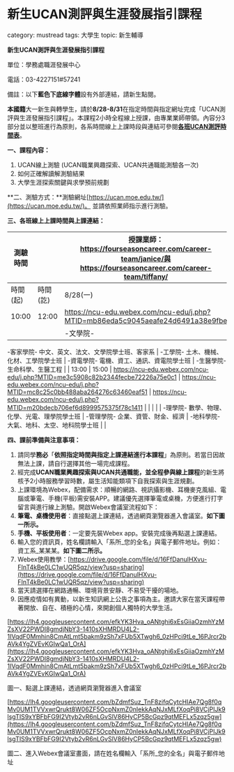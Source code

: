 # 新生UCAN測評與生涯發展指引課程

category: mustread
tags: 大學生
topic: 新生輔導

**新生UCAN測評與生涯發展指引課程**

單位：學務處職涯發展中心

電話：03-4227151#57241

備註：以下**藍色下底線字體**設有外部連結，請新生點閱。

**本國籍**大一新生與轉學生，請於**8/28-8/31**在指定時間與指定網址完成「UCAN測評與生涯發展指引課程」。本課程2小時全程線上授課，由專業業師帶領。內容分3部分並以整班進行為原則，各系時間線上上課時段與連結可參閱[**各班UCAN測評時間表**](https://ppt.cc/fGRYQx)。

**一、課程內容：**

1. UCAN線上測驗 (UCAN職業興趣探索、UCAN共通職能測驗各一次)
2. 如何正確解讀解測驗結果
3. 大學生涯探索關鍵與求學預前規劃

**二、測驗方式：**測驗網址[https://ucan.moe.edu.tw/](https://ucan.moe.edu.tw/)。 並請依照業師指示進行測驗。

**三、各班線上上課時間與上課連結：**

| 測驗時間 |  | 授課業師：https://fourseasoncareer.com/career-team/janice/與https://fourseasoncareer.com/career-team/tiffany/ |  |  |  |
| --- | --- | --- | --- | --- | --- |
| 時間(起) | 時間(訖) | 8/28(一) | 8/29(二) | 8/30(三) | 8/31(四) |
| 10:00 | 12:00 | https://ncu-edu.webex.com/ncu-edu/j.php?MTID=mb86eda5c9045aeafe24d6491a38e9fbe | https://ncu-edu.webex.com/ncu-edu/j.php?MTID=m3259c6cbaca22a2f2c06fa04ce62f475 | https://ncu-edu.webex.com/ncu-edu/j.php?MTID=mff0dd7d836a9ce8013fb3c4fdfebb80e | https://ncu-edu.webex.com/ncu-edu/j.php?MTID=m076c72d4593064a7e1df5f827276e8e3 |
|  |  | -文學院-
-客家學院-
中文、英文、法文、文學院學士班、客家系 | -工學院-
土木、機械、化材、工學院學士班 | -資電學院-
電機、資工、通訊、資電院學士班 | -生醫學院-
生命科學、生醫工程 |
| 13:00 | 15:00 | https://ncu-edu.webex.com/ncu-edu/j.php?MTID=me3c5908c82b2344fecbe72226a75e0c1 | https://ncu-edu.webex.com/ncu-edu/j.php?MTID=mc8c25c0bb488aba264276c63460eaf51 | https://ncu-edu.webex.com/ncu-edu/j.php?MTID=m20bdecb706ef6d8999575375f78c1411 |  |
|  |  | -理學院-
數學、物理、化學、光電、理學院學士班 | -管理學院-
企業、資管、財金、經濟 | -地科學院-
大氣、地科、太空、地科院學士班 |  |

**四、課前準備與注意事項：**

1. 請同學**務必**「**依照指定時間與指定上課連結進行本課程**」為原則。若當日因故無法上課，請自行選擇其他一場完成課程。
2. 經完成**UCAN職業興趣探索與UCAN共通職能，並全程參與線上課程**的新生將核予2小時服務學習時數，屬生活知能類項下自我探索與生涯規劃。
3. 上課環境為Webex，配備需求：順暢的網路、視訊攝影機、耳機麥克風組、電腦或筆電、手機(平板)需安裝APP。建議優先選擇筆電或桌機，方便進行打字留言與進行線上測驗。開啟Webex會議室流程如下：
4. **筆電、桌機使用者**：直接點選上課連結，透過網頁瀏覽器進入會議室。**如下圖一所示。**
5. **手機、平板使用者**：一定要先裝Webex app。安裝完成後再點選上課連結。
6. 輸入您的資訊頁，姓名欄請輸入「系所_您的全名」與電子郵件地址。例如：資工系_某某某。**如下圖二所示。**
7. Webex使用教學：[https://drive.google.com/file/d/16FfDanulHXvu-FInT4kBe0LC1wUQR5qz/view?usp=sharing](https://drive.google.com/file/d/16FfDanulHXvu-FInT4kBe0LC1wUQR5qz/view?usp=sharing)
8. 當天請選擇在網路通暢、環境背景安靜、不易受干擾的場地。
9. 因應疫情如有異動，以新生知訊網上公告之事項為主。邀請大家在當天課程帶著開放、自在、積極的心情，來開創個人獨特的大學生活。

[https://lh4.googleusercontent.com/efkYK3Hva_oANtghi6xEsGiiaOzmhYzMZsXV22PWDI8gmdjNbY3-1410sXHMRDU4L2-1IVqdF0Mmhin8CmAtLmt5bakm9zSh7xFUb5XTwgh6_0zHPci9tLe_16PJrcr2bAVk4YgZVEvKGIwQa1_OrA](https://lh4.googleusercontent.com/efkYK3Hva_oANtghi6xEsGiiaOzmhYzMZsXV22PWDI8gmdjNbY3-1410sXHMRDU4L2-1IVqdF0Mmhin8CmAtLmt5bakm9zSh7xFUb5XTwgh6_0zHPci9tLe_16PJrcr2bAVk4YgZVEvKGIwQa1_OrA)

圖一、點選上課連結，透過網頁瀏覽器進入會議室

[https://lh4.googleusercontent.com/bZdmfSuz_TnF8zifqCytcHIAe7Qg8f0qMv0UM1TVVxwrQrukt8W06ZF5OcpNxmZ0nIekkAqNJxMLfXoqPi8VCjPIJk9lsgTIS9xYBFbFG9I2Vtyb2vR6nLGvSlV86HyCP5BcGpz9qtMEFLx5zqz5gw](https://lh4.googleusercontent.com/bZdmfSuz_TnF8zifqCytcHIAe7Qg8f0qMv0UM1TVVxwrQrukt8W06ZF5OcpNxmZ0nIekkAqNJxMLfXoqPi8VCjPIJk9lsgTIS9xYBFbFG9I2Vtyb2vR6nLGvSlV86HyCP5BcGpz9qtMEFLx5zqz5gw)

圖二、進入Webex會議室畫面，請在姓名欄輸入「系所_您的全名」與電子郵件地址